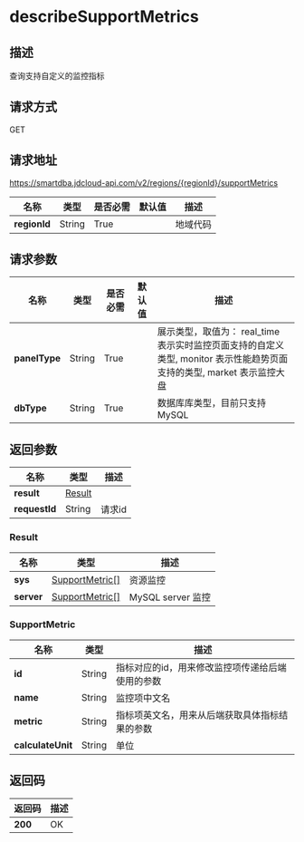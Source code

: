 # describeSupportMetrics


## 描述
查询支持自定义的监控指标

## 请求方式
GET

## 请求地址
https://smartdba.jdcloud-api.com/v2/regions/{regionId}/supportMetrics

|名称|类型|是否必需|默认值|描述|
|---|---|---|---|---|
|**regionId**|String|True| |地域代码|

## 请求参数
|名称|类型|是否必需|默认值|描述|
|---|---|---|---|---|
|**panelType**|String|True| |展示类型，取值为： real_time 表示实时监控页面支持的自定义类型, monitor 表示性能趋势页面支持的类型, market 表示监控大盘|
|**dbType**|String|True| |数据库库类型，目前只支持MySQL|


## 返回参数
|名称|类型|描述|
|---|---|---|
|**result**|[Result](#result)| |
|**requestId**|String|请求id|


### <div id="Result">Result</div>
|名称|类型|描述|
|---|---|---|
|**sys**|[SupportMetric[]](#supportmetric)|资源监控|
|**server**|[SupportMetric[]](#supportmetric)|MySQL server 监控|
### <div id="SupportMetric">SupportMetric</div>
|名称|类型|描述|
|---|---|---|
|**id**|String|指标对应的id，用来修改监控项传递给后端使用的参数|
|**name**|String|监控项中文名|
|**metric**|String|指标项英文名，用来从后端获取具体指标结果的参数|
|**calculateUnit**|String|单位|

## 返回码
|返回码|描述|
|---|---|
|**200**|OK|
